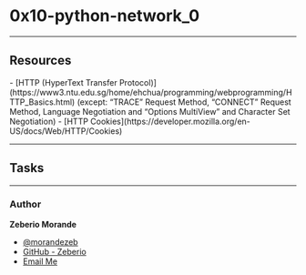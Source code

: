 # 0x10-python-network_0
---

## Resources

<Read or watch:>
- [HTTP (HyperText Transfer Protocol)](https://www3.ntu.edu.sg/home/ehchua/programming/webprogramming/HTTP_Basics.html) (except: “TRACE” Request Method, “CONNECT” Request Method, Language Negotiation and “Options MultiView” and Character Set Negotiation)
- [HTTP Cookies](https://developer.mozilla.org/en-US/docs/Web/HTTP/Cookies)

---

## Tasks

---

### Author
**Zeberio Morande**
- [@morandezeb](https://twitter.com/morandezeb)
- [GitHub - Zeberio](https://github.com/Zeb-0)
- [Email Me](mailto:morndezeb@gmal.com)
